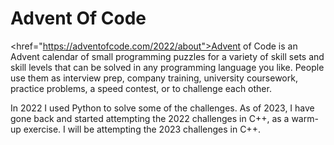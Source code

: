 # Advent Of Code
<href="https://adventofcode.com/2022/about">Advent of Code</href> is an Advent calendar of small programming puzzles for a variety of skill sets and skill levels that can be solved in any programming language you like. People use them as interview prep, company training, university coursework, practice problems, a speed contest, or to challenge each other.

In 2022 I used Python to solve some of the challenges. As of 2023, I have gone back and started attempting the 2022 challenges in C++, as a warm-up exercise. I will be attempting the 2023 challenges in C++.
